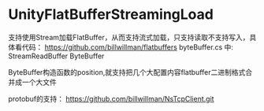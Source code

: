 # UnityFlatBufferStreamingLoad

支持使用Stream加载FlatBuffer，从而支持流式加载，只支持读取不支持写入，具体看代码：
https://github.com/billwillman/flatbuffers
byteBuffer.cs 中: StreamReadBuffer ByteBuffer

ByteBuffer构造函数的position,就支持把几个大配置内容flatbuffer二进制格式合并成一个大文件

protobuf的支持：
https://github.com/billwillman/NsTcpClient.git
